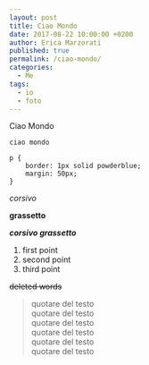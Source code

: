 ```yaml
---
layout: post
title: Ciao Mondo
date: 2017-08-22 10:00:00 +0200
author: Erica Marzorati
published: true
permalink: /ciao-mondo/
categories:
  - Me
tags:
  - io
  - foto
---
```

Ciao Mondo

<code>ciao mondo</code>   

```
p {
    border: 1px solid powderblue;
    margin: 50px;
}
```

*corsivo*   

**grassetto**   

***corsivo grassetto***   

1. first point
2. second point
3. third point   

<del>deleted words</del>   

> quotare del testo   
> quotare del testo   
> quotare del testo   
> quotare del testo   
> quotare del testo   
> quotare del testo   
